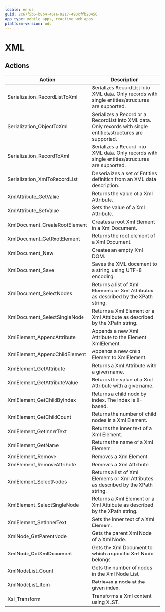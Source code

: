 ```yaml
---
locale: en-us
guid: 2c67f5b6-b8b4-46ea-9217-493cffb20456
app_type: mobile apps, reactive web apps
platform-version: odc
---
```

# XML

## Actions

Action | Description
---|---
Serialization_RecordListToXml | Serializes RecordList into XML data. Only records with single entities/structures are supported.
Serialization_ObjectToXml | Serializes a Record or a RecordList into XML data. Only records with single entities/structures are supported.
Serialization_RecordToXml | Serializes a Record into XML data. Only records with single entities/structures are supported.
Serialization_XmlToRecordList | Deserializes a set of Entities definition from an XML data description.
XmlAttribute_GetValue | Returns the value of a Xml Attribute. 
XmlAttribute_SetValue | Sets the value of a Xml Attribute.
XmlDocument_CreateRootElement | Creates a root Xml Element in a Xml Document.
XmlDocument_GetRootElement | Returns the root element of a Xml Document.
XmlDocument_New | Creates an empty Xml DOM.
XmlDocument_Save | Saves the XML document to a string, using UTF-8 encoding.
XmlDocument_SelectNodes | Returns a list of Xml Elements or Xml Attributes as described by the XPath string. 
XmlDocument_SelectSingleNode | Returns a Xml Element or a Xml Attribute as described by the XPath string.
XmlElement_AppendAttribute | Appends a new Xml Attribute to the Element XmlElement.
XmlElement_AppendChildElement | Appends a new child Element to XmlElement.
XmlElement_GetAttribute | Returns a Xml Attribute with a given name. 
XmlElement_GetAttributeValue | Returns the value of a Xml Attribute with a give name. 
XmlElement_GetChildByIndex | Returns a child node by index. The index is 0-based.
XmlElement_GetChildCount | Returns the number of child nodes in a Xml Element.
XmlElement_GetInnerText | Returns the inner text of a Xml Element.
XmlElement_GetName | Returns the name of a Xml Element.
XmlElement_Remove | Removes a Xml Element.
XmlElement_RemoveAttribute | Removes a Xml Attribute. 
XmlElement_SelectNodes | Returns a list of Xml Elements or Xml Attributes as described by the XPath string.
XmlElement_SelectSingleNode | Returns a Xml Element or a Xml Attribute as described by the XPath string.
XmlElement_SetInnerText | Sets the inner text of a Xml Element.
XmlNode_GetParentNode | Gets the parent Xml Node of a Xml Node. 
XmlNode_GetXmlDocument | Gets the Xml Document to which a specific Xml Node belongs.
XmlNodeList_Count | Gets the number of nodes in the Xml Node List.
XmlNodeList_Item | Retrieves a node at the given index. 
Xsl_Transform | Transforms a Xml content using XLST.
